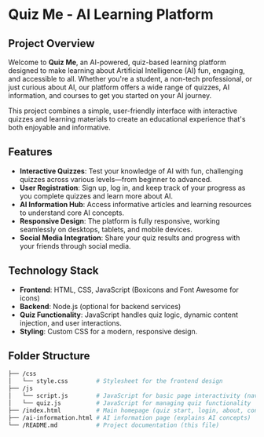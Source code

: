 # **Quiz Me - AI Learning Platform**

## **Project Overview**
Welcome to **Quiz Me**, an AI-powered, quiz-based learning platform designed to make learning about Artificial Intelligence (AI) fun, engaging, and accessible to all. Whether you're a student, a non-tech professional, or just curious about AI, our platform offers a wide range of quizzes, AI information, and courses to get you started on your AI journey.

This project combines a simple, user-friendly interface with interactive quizzes and learning materials to create an educational experience that's both enjoyable and informative.

## **Features**
- **Interactive Quizzes**: Test your knowledge of AI with fun, challenging quizzes across various levels—from beginner to advanced.
- **User Registration**: Sign up, log in, and keep track of your progress as you complete quizzes and learn more about AI.
- **AI Information Hub**: Access informative articles and learning resources to understand core AI concepts.
- **Responsive Design**: The platform is fully responsive, working seamlessly on desktops, tablets, and mobile devices.
- **Social Media Integration**: Share your quiz results and progress with your friends through social media.

## **Technology Stack**
- **Frontend**: HTML, CSS, JavaScript (Boxicons and Font Awesome for icons)
- **Backend**: Node.js (optional for backend services)
- **Quiz Functionality**: JavaScript handles quiz logic, dynamic content injection, and user interactions.
- **Styling**: Custom CSS for a modern, responsive design.

## **Folder Structure**
```bash
├── /css
│   └── style.css        # Stylesheet for the frontend design
├── /js
│   └── script.js        # JavaScript for basic page interactivity (navbar, login modal, etc.)
│   └── quiz.js          # JavaScript for managing quiz functionality
├── /index.html          # Main homepage (quiz start, login, about, contact)
├── /ai-information.html # AI information page (explains AI concepts)
└── /README.md           # Project documentation (this file)
